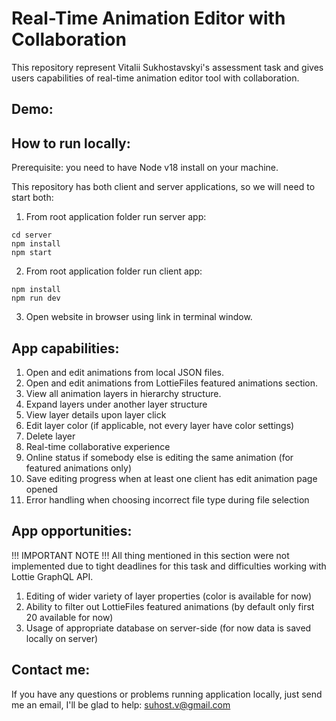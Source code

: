 # Real-Time Animation Editor with Collaboration

This repository represent Vitalii Sukhostavskyi's assessment task and gives users capabilities of real-time animation editor tool with collaboration.

## Demo:

## How to run locally:

Prerequisite: you need to have Node v18 install on your machine.

This repository has both client and server applications, so we will need to start both:
1. From root application folder run server app:
```
cd server
npm install
npm start
```

2. From root application folder run client app:
```
npm install
npm run dev
```

3. Open website in browser using link in terminal window.

## App capabilities:

1. Open and edit animations from local JSON files.
2. Open and edit animations from LottieFiles featured animations section.
3. View all animation layers in hierarchy structure.
4. Expand layers under another layer structure
5. View layer details upon layer click
6. Edit layer color (if applicable, not every layer have color settings)
7. Delete layer
8. Real-time collaborative experience
9. Online status if somebody else is editing the same animation (for featured animations only)
10. Save editing progress when at least one client has edit animation page opened
11. Error handling when choosing incorrect file type during file selection

## App opportunities:

!!! IMPORTANT NOTE !!!
All thing mentioned in this section were not implemented due to tight deadlines for this task and difficulties working with Lottie GraphQL API.

1. Editing of wider variety of layer properties (color is available for now)
2. Ability to filter out LottieFiles featured  animations (by default only first 20 available for now)
3. Usage of appropriate database on server-side (for now data is saved locally on server)

## Contact me:

If you have any questions or problems running application locally, just send me an email, I'll be glad to help: suhost.v@gmail.com